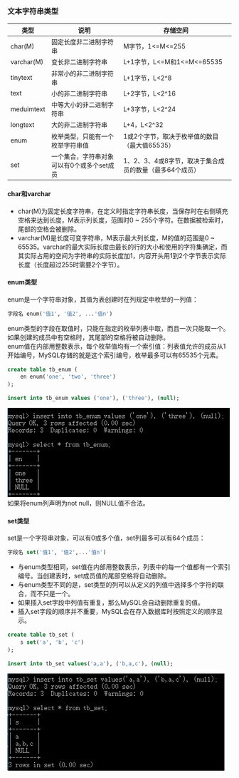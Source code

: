 ### 文本字符串类型
|类型|说明|存储空间|
|--|--|--|
|char(M)|固定长度非二进制字符串|M字节，1<=M<=255|
|varchar(M)|变长非二进制字符串|L+1字节，L<=M和1<=M<=65535|
|tinytext|非常小的非二进制字符串|L+1字节，L<2^8|
|text|小的非二进制字符串|L+2字节，L<2^16|
|meduimtext|中等大小的非二进制字符串|L+3字节，L<2^24|
|longtext|大的非二进制字符串|L+4，L<2^32|
|enum|枚举类型，只能有一个枚举字符串值|1或2个字节，取决于枚举值的数目（最大值65535）|
|set|一个集合，字符串对象可以有0个或多个set成员|1、2、3、4或8字节，取决于集合成员的数量（最多64个成员）|
#### char和varchar    
* char(M)为固定长度字符串，在定义时指定字符串长度，当保存时在右侧填充空格来达到长度，M表示列长度，范围时0 ~ 255个字符。在数据被检索时，尾部的空格会被删除。
* varchar(M)是长度可变字符串，M表示最大列长度，M的值的范围是0 ~ 65535。varchar的最大实际长度由最长的行的大小和使用的字符集确定，而其实际占用的空间为字符串的实际长度加1，内容开头用1到2个字节表示实际长度（长度超过255时需要2个字节）。
#### enum类型
enum是一个字符串对象，其值为表创建时在列规定中枚举的一列值：
```sql
字段名 enum('值1', '值2', ...'值n')
```
enum类型的字段在取值时，只能在指定的枚举列表中取，而且一次只能取一个。  
如果创建的成员中有空格时，其尾部的空格将被自动删除。  
enum值在内部用整数表示，每个枚举值均有一个索引值：列表值允许的成员从1开始编号，MySQL存储的就是这个索引编号，枚举最多可以有65535个元素。
```sql
create table tb_enum (
    en enum('one', 'two', 'three')
);
```
```sql
insert into tb_enum values ('one'), ('three'), (null);
```
![](../../imgs/2018-09-28_225058.png)   
如果将enum列声明为not null，则NULL值不合法。
#### set类型
set是一个字符串对象，可以有0或多个值，set列最多可以有64个成员：
```sql
字段名 set('值1', '值2',...'值n')
```
* 与enum类型相同，set值在内部用整数表示，列表中的每一个值都有一个索引编号。当创建表时，set成员值的尾部空格将自动删除。  
* 与enum类型不同的是，set类型的列可以从定义的列值中选择多个字符的联合，而不只是一个。  
* 如果插入set字段中列值有重复，那么MySQL会自动删除重复的值。   
* 插入set字段的顺序并不重要，MySQL会在存入数据库时按照定义的顺序显示。  
```sql
create table tb_set (
    s set('a', 'b', 'c')
);
```
```sql
insert into tb_set values('a,a'), ('b,a,c'), (null);
```
![](../../imgs/2018-09-28_230333.png)   
